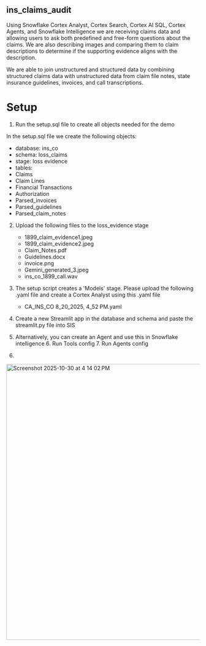 ## ins_claims_audit
Using Snowflake Cortex Analyst, Cortex Search, Cortex AI SQL, Cortex Agents, and Snowflake Intelligence we are receiving claims data and allowing users to ask both predefined and free-form questions about the claims. We are also describing images and comparing them to claim descriptions to determine if the supporting evidence aligns with the description.

We are able to join unstructured and structured data by combining structured claims data with unstructured data from claim file notes, state insurance guidelines, invoices, and call transcriptions.


# Setup
1. Run the setup.sql file to create all objects needed for the demo

In the setup.sql file we create the following objects:

* database: ins_co
* schema: loss_claims
* stage: loss evidence
*  tables:
  * Claims
  * Claim Lines
  * Financial Transactions
  * Authorization
  * Parsed_invoices
  * Parsed_guidelines
  * Parsed_claim_notes

2. Upload the following files to the loss_evidence stage
   * 1899_claim_evidence1.jpeg
   * 1899_claim_evidence2.jpeg
   * Claim_Notes.pdf
   * Guidelines.docx
   * invoice.png
   * Gemini_generated_3.jpeg
   * ins_co_1899_call.wav

3. The setup script creates a 'Models' stage. Please upload the following .yaml file and create a Cortex Analyst using this .yaml file
   * CA_INS_CO 8_20_2025, 4_52 PM.yaml
4. Create a new Streamlit app in the database and schema and paste the streamlit.py file into SIS
5. Alternatively, you can create an Agent and use this in Snowflake intelligence
   6. Run Tools config
   7. Run Agents config
  
6. 

<img width="957" height="719" alt="Screenshot 2025-10-30 at 4 14 02 PM" src="https://github.com/user-attachments/assets/436f4dfc-6eab-48d1-b148-5c07f632cbb9" />


